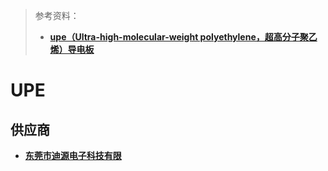 > 参考资料：
>
> - [**upe（Ultra-high-molecular-weight polyethylene，超高分子聚乙烯）导电板**](https://en.wikipedia.org/wiki/Ultra-high-molecular-weight_polyethylene)

# UPE



## 供应商

- [**东莞市迪源电子科技有限**](https://detail.1688.com/offer/621731826.html?spm=a26352.13672862.offerlist.148.892a2219WRHz6K)
